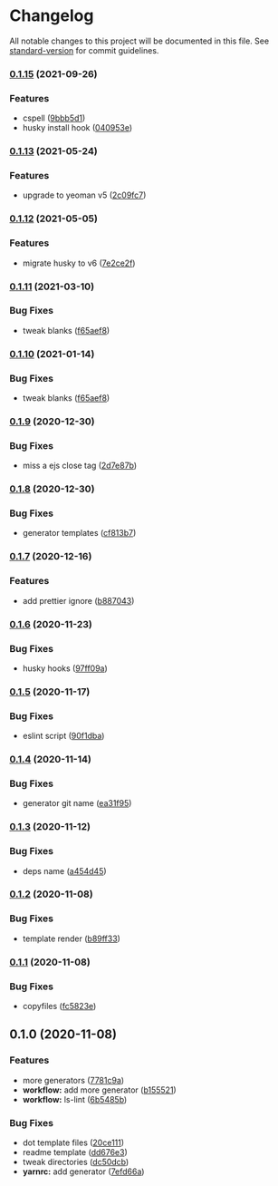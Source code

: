 # Changelog

All notable changes to this project will be documented in this file. See [standard-version](https://github.com/conventional-changelog/standard-version) for commit guidelines.

### [0.1.15](https://github.com/qxy-fe/generator-qxy/compare/v0.1.13...v0.1.15) (2021-09-26)

### Features

-   cspell ([9bbb5d1](https://github.com/qxy-fe/generator-qxy/commit/9bbb5d19aa7131aeb80529a730f5d5be893a5ea5))
-   husky install hook ([040953e](https://github.com/qxy-fe/generator-qxy/commit/040953ed3eea99f1127c0a1b7989d62b32b758b1))

### [0.1.13](https://github.com/qxy-fe/generator-qxy/compare/v0.1.12...v0.1.13) (2021-05-24)

### Features

-   upgrade to yeoman v5 ([2c09fc7](https://github.com/qxy-fe/generator-qxy/commit/2c09fc7dc8138a24138be22f47c9d57f77b9b1c6))

### [0.1.12](https://github.com/qxy-fe/generator-qxy/compare/v0.1.11...v0.1.12) (2021-05-05)

### Features

-   migrate husky to v6 ([7e2ce2f](https://github.com/qxy-fe/generator-qxy/commit/7e2ce2fe9fae5883ecdd4f862978472ebb21bab1))

### [0.1.11](https://github.com/qxy-fe/generator-qxy/compare/v0.1.9...v0.1.11) (2021-03-10)

### Bug Fixes

-   tweak blanks ([f65aef8](https://github.com/qxy-fe/generator-qxy/commit/f65aef85ee9e4ab3ba513842ed277d1e3696da85))

### [0.1.10](https://github.com/qxy-fe/generator-qxy/compare/v0.1.9...v0.1.10) (2021-01-14)

### Bug Fixes

-   tweak blanks ([f65aef8](https://github.com/qxy-fe/generator-qxy/commit/f65aef85ee9e4ab3ba513842ed277d1e3696da85))

### [0.1.9](https://github.com/qxy-fe/generator-qxy/compare/v0.1.8...v0.1.9) (2020-12-30)

### Bug Fixes

-   miss a ejs close tag ([2d7e87b](https://github.com/qxy-fe/generator-qxy/commit/2d7e87b7c20ec29e1f74d1aaf0aed58e6c26705d))

### [0.1.8](https://github.com/qxy-fe/generator-qxy/compare/v0.1.7...v0.1.8) (2020-12-30)

### Bug Fixes

-   generator templates ([cf813b7](https://github.com/qxy-fe/generator-qxy/commit/cf813b7435d939f714cb3a5e3ce6f36a5bc9267f))

### [0.1.7](https://github.com/qxy-fe/generator-qxy/compare/v0.1.6...v0.1.7) (2020-12-16)

### Features

-   add prettier ignore ([b887043](https://github.com/qxy-fe/generator-qxy/commit/b88704361f2406fd5bd3b0e16bf139b4ea851c85))

### [0.1.6](https://github.com/qxy-fe/generator-qxy/compare/v0.1.5...v0.1.6) (2020-11-23)

### Bug Fixes

-   husky hooks ([97ff09a](https://github.com/qxy-fe/generator-qxy/commit/97ff09a071f528f4854037819835e78beee0ac6c))

### [0.1.5](https://github.com/qxy-fe/generator-qxy/compare/v0.1.4...v0.1.5) (2020-11-17)

### Bug Fixes

-   eslint script ([90f1dba](https://github.com/qxy-fe/generator-qxy/commit/90f1dbaa39e3e0e0288476fe6ca320e1614b34e1))

### [0.1.4](https://github.com/qxy-fe/generator-qxy/compare/v0.1.3...v0.1.4) (2020-11-14)

### Bug Fixes

-   generator git name ([ea31f95](https://github.com/qxy-fe/generator-qxy/commit/ea31f956dc831213b6c8c09174e977254ec59a5b))

### [0.1.3](https://github.com/qxy-fe/generator-qxy/compare/v0.1.2...v0.1.3) (2020-11-12)

### Bug Fixes

-   deps name ([a454d45](https://github.com/qxy-fe/generator-qxy/commit/a454d456052a0c9d87b79676ea699eb61e69bbe0))

### [0.1.2](https://github.com/qxy-fe/generator-qxy/compare/v0.1.1...v0.1.2) (2020-11-08)

### Bug Fixes

-   template render ([b89ff33](https://github.com/qxy-fe/generator-qxy/commit/b89ff33eefec7067ad285bcec2adf7aa93a134f2))

### [0.1.1](https://github.com/qxy-fe/generator-qxy/compare/v0.1.0...v0.1.1) (2020-11-08)

### Bug Fixes

-   copyfiles ([fc5823e](https://github.com/qxy-fe/generator-qxy/commit/fc5823e0711eb4f92441f4dd70c5eecc02afc8fc))

## 0.1.0 (2020-11-08)

### Features

-   more generators ([7781c9a](https://github.com/qxy-fe/generator-qxy/commit/7781c9abda654948053733149a839971b80fe5a3))
-   **workflow:** add more generator ([b155521](https://github.com/qxy-fe/generator-qxy/commit/b15552160d7bc2179f899fc236d2cf561cec4693))
-   **workflow:** ls-lint ([6b5485b](https://github.com/qxy-fe/generator-qxy/commit/6b5485ba29ddb1a2fb567e4747a66cf1f38e62e1))

### Bug Fixes

-   dot template files ([20ce111](https://github.com/qxy-fe/generator-qxy/commit/20ce11145027ee0b160c33bf569678c51bff8702))
-   readme template ([dd676e3](https://github.com/qxy-fe/generator-qxy/commit/dd676e362f85381dd3beb4341214bdc0f814720b))
-   tweak directories ([dc50dcb](https://github.com/qxy-fe/generator-qxy/commit/dc50dcb0a78c4ebb95f6a1535a9af2cd413a28e5))
-   **yarnrc:** add generator ([7efd66a](https://github.com/qxy-fe/generator-qxy/commit/7efd66a8122a1140cf9b62938ac4330b3cad877e))
